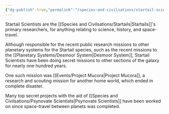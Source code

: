 ```yaml
---
{"dg-publish":true,"permalink":"/species-and-civilsations/startail-scientists/"}
---
```


Startail Scientists are the [[Species and Civilsations/Startails\|Startails]]'s primary researchers, for anything relating to science, history, and space-travel.

Although responsible for the recent public research missions to other planetary systems for the Startail species, such as the recent missions to the [[Planetary Systems/Desmoor System\|Desmoor System]], Startail Scientists have been doing secret missions to other sections of the galaxy for nearly one hundred years.

One such mission was [[Events/Project Mucora\|Project Mucora]], a research and scouting mission for another home world, which ended in complete disaster.

Many top secret projects with the aid of [[Species and Civilsations/Psynovate Scientists\|Psynovate Scientists]] have been worked on since space-travel between planets was completed.